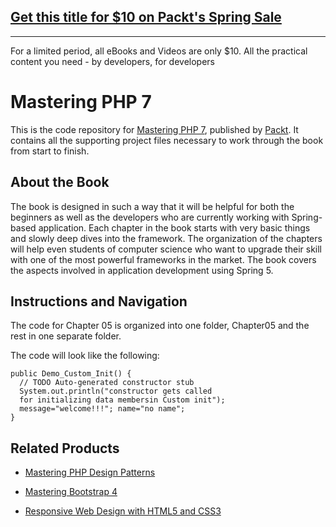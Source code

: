 ## [Get this title for $10 on Packt's Spring Sale](https://www.packt.com/B05210?utm_source=github&utm_medium=packt-github-repo&utm_campaign=spring_10_dollar_2022)
-----
For a limited period, all eBooks and Videos are only $10. All the practical content you need \- by developers, for developers

# Mastering PHP 7
This is the code repository for [Mastering PHP 7](https://www.packtpub.com/application-development/mastering-php-7?utm_source=github&utm_medium=repository&utm_content=9781785882814), published by [Packt](https://www.packtpub.com/?utm_source=github). It contains all the supporting project files necessary to work through the book from start to finish.

## About the Book
The book is designed in such a way that it will be helpful for both the beginners as well as the developers who are currently working with Spring-based application. Each chapter in the book starts with very basic things and slowly deep dives into the framework. The
organization of the chapters will help even students of computer science who want to upgrade their skill with one of the most powerful frameworks in the market. The book covers the aspects involved in application development using Spring 5.

## Instructions and Navigation
The code for Chapter 05 is organized into one folder, Chapter05 and the rest in one separate folder.

The code will look like the following:

```
public Demo_Custom_Init() {
  // TODO Auto-generated constructor stub
  System.out.println("constructor gets called
  for initializing data membersin Custom init");
  message="welcome!!!"; name="no name";
}
```
 
 ## Related Products
* [Mastering PHP Design Patterns](https://www.packtpub.com/application-development/mastering-php-design-patterns?utm_source=github&utm_medium=repository&utm_content=9781785887130)

* [Mastering Bootstrap 4](https://www.packtpub.com/web-development/mastering-bootstrap-4?utm_source=github&utm_medium=repository&utm_content=9781783981120)

* [Responsive Web Design with HTML5 and CSS3](https://www.packtpub.com/web-development/responsive-web-design-html5-and-css3?utm_source=github&utm_medium=repository&utm_content=9781849693189)



